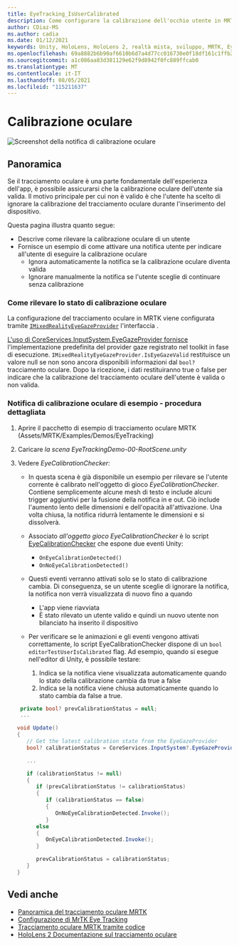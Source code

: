 ```yaml
---
title: EyeTracking_IsUserCalibrated
description: Come configurare la calibrazione dell'occhio utente in MRTK
author: CDiaz-MS
ms.author: cadia
ms.date: 01/12/2021
keywords: Unity, HoloLens, HoloLens 2, realtà mista, sviluppo, MRTK, EyeTracking, Calibrazione,
ms.openlocfilehash: 69a8882b6b90af6610b6d7a4d77cc016730e0f18df161c1ffb28f908b986ca5f
ms.sourcegitcommit: a1c086aa83d381129e62f9d8942f0fc889ffcab0
ms.translationtype: MT
ms.contentlocale: it-IT
ms.lasthandoff: 08/05/2021
ms.locfileid: "115211637"
---
```

# <a name="eye-calibration"></a>Calibrazione oculare

![Screenshot della notifica di calibrazione oculare](../images/eye-tracking/mrtk_et_calibration_notification_example.jpg)

## <a name="overview"></a>Panoramica

Se il tracciamento oculare è una parte fondamentale dell'esperienza dell'app, è possibile assicurarsi che la calibrazione oculare dell'utente sia valida.
Il motivo principale per cui non è valido è che l'utente ha scelto di ignorare la calibrazione del tracciamento oculare durante l'inserimento del dispositivo.

Questa pagina illustra quanto segue:

- Descrive come rilevare la calibrazione oculare di un utente
- Fornisce un esempio di come attivare una notifica utente per indicare all'utente di eseguire la calibrazione oculare
  - Ignora automaticamente la notifica se la calibrazione oculare diventa valida
  - Ignorare manualmente la notifica se l'utente sceglie di continuare senza calibrazione

### <a name="how-to-detect-the-eye-calibration-state"></a>Come rilevare lo stato di calibrazione oculare

La configurazione del tracciamento oculare in MRTK viene configurata tramite [`IMixedRealityEyeGazeProvider`](xref:Microsoft.MixedReality.Toolkit.Input.IMixedRealityEyeGazeProvider) l'interfaccia .

[L'uso di CoreServices.InputSystem.EyeGazeProvider fornisce](eye-tracking-eye-gaze-provider.md) l'implementazione predefinita del provider gaze registrato nel toolkit in fase di esecuzione. `IMixedRealityEyeGazeProvider.IsEyeGazeValid` restituisce un valore null se non sono ancora disponibili informazioni dal `bool?` tracciamento oculare.
Dopo la ricezione, i dati restituiranno true o false per indicare che la calibrazione del tracciamento oculare dell'utente è valida o non valida.

### <a name="sample-eye-calibration-notification---step-by-step"></a>Notifica di calibrazione oculare di esempio - procedura dettagliata

1. Aprire il pacchetto di esempio di tracciamento oculare MRTK (Assets/MRTK/Examples/Demos/EyeTracking)

2. Caricare _la scena EyeTrackingDemo-00-RootScene.unity_

3. Vedere _EyeCalibrationChecker:_
   - In questa scena è già disponibile un esempio per rilevare se l'utente corrente è calibrato nell'oggetto di gioco *_EyeCalibrationChecker_*.
Contiene semplicemente alcune mesh di testo e include alcuni trigger aggiuntivi per la fusione della notifica in e out. Ciò include l'aumento lento delle dimensioni e dell'opacità all'attivazione.
Una volta chiusa, la notifica ridurrà lentamente le dimensioni e si dissolverà.

   - Associato *_all'oggetto gioco EyeCalibrationChecker_* è lo script [EyeCalibrationChecker](xref:Microsoft.MixedReality.Toolkit.Examples.Demos.EyeTracking.EyeCalibrationChecker) che espone due eventi Unity:
      - `OnEyeCalibrationDetected()`
      - `OnNoEyeCalibrationDetected()`

   - Questi eventi verranno attivati solo se lo stato di calibrazione cambia. Di conseguenza, se un utente sceglie di ignorare la notifica, la notifica non verrà visualizzata di nuovo fino a quando
      - L'app viene riavviata
      - È stato rilevato un utente valido e quindi un nuovo utente non bilanciato ha inserito il dispositivo

   - Per verificare se le animazioni e gli eventi vengono attivati correttamente, lo script EyeCalibrationChecker dispone di un `bool editorTestUserIsCalibrated` flag. Ad esempio, quando si esegue nell'editor di Unity, è possibile testare:
      1. Indica se la notifica viene visualizzata automaticamente quando lo stato della calibrazione cambia da true a false
      1. Indica se la notifica viene chiusa automaticamente quando lo stato cambia da false a true.

```c#
    private bool? prevCalibrationStatus = null;
    ...

   void Update()
   {
      // Get the latest calibration state from the EyeGazeProvider
      bool? calibrationStatus = CoreServices.InputSystem?.EyeGazeProvider?.IsEyeCalibrationValid;

      ...

      if (calibrationStatus != null)
      {
         if (prevCalibrationStatus != calibrationStatus)
         {
            if (calibrationStatus == false)
            {
               OnNoEyeCalibrationDetected.Invoke();
            }
         else
         {
            OnEyeCalibrationDetected.Invoke();
         }

         prevCalibrationStatus = calibrationStatus;
      }
   }
```

## <a name="see-also"></a>Vedi anche

- [Panoramica del tracciamento oculare MRTK](eye-tracking-main.md)
- [Configurazione di MrTK Eye Tracking](eye-tracking-basic-setup.md)
- [Tracciamento oculare MRTK tramite codice](eye-tracking-eye-gaze-provider.md)
- [HoloLens 2 Documentazione sul tracciamento oculare](https://docs.microsoft.com/windows/mixed-reality/eye-tracking)
